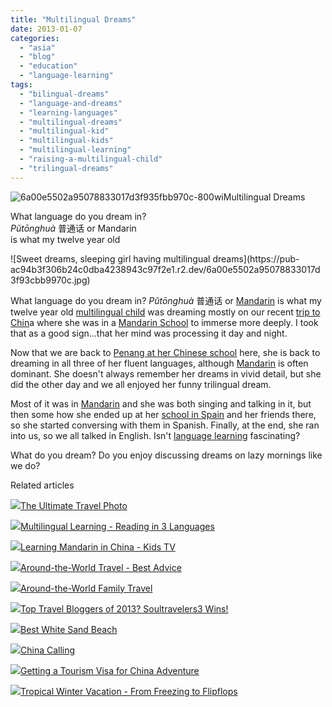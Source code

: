```yaml
---
title: "Multilingual Dreams"
date: 2013-01-07
categories: 
  - "asia"
  - "blog"
  - "education"
  - "language-learning"
tags: 
  - "bilingual-dreams"
  - "language-and-dreams"
  - "learning-languages"
  - "multilingual-dreams"
  - "multilingual-kid"
  - "multilingual-kids"
  - "multilingual-learning"
  - "raising-a-multilingual-child"
  - "trilingual-dreams"
---
```


![6a00e5502a95078833017d3f935fbb970c-800wi](https://pub-ac94b3f306b24c0dba4238943c97f2e1.r2.dev/6a00e5502a95078833017c3564db8b970b.jpg)Multilingual Dreams  
  
What language do you dream in?  
_Pǔtōnghuà_ 普通话 or Mandarin  
is what my twelve year old

<!--more--> ![Sweet dreams, sleeping girl having multilingual dreams](https://pub-ac94b3f306b24c0dba4238943c97f2e1.r2.dev/6a00e5502a95078833017d3f93cbb9970c.jpg)  
  
  
What language do you dream in? _Pǔtōnghuà_ 普通话 or [Mandarin](http://soultravelers3new.local/2011/01/only-american-girl-in-an-all-mandarin-school-chinese-immersion-in-language-culture-through-school.html "mandarin ") is what my twelve year old [multilingual child](http://soultravelers3new.local/2011/06/how-to-raise-a-bilingual-or-multi-lingual-child-2.html "how to raise multilingual child") was dreaming mostly on our recent [trip to Chin](http://soultravelers3new.local/2012/11/china-travel-in-the-autumn.html "trip to china")a where she was in a [Mandarin School](http://soultravelers3new.local/2012/11/mandarin-immersion-in-china.html "mandarin school in China") to immerse more deeply. I took that as a good sign...that her mind was processing it day and night.  
  
Now that we are back to [Penang at her Chinese school](http://soultravelers3new.local/2012/06/why-learn-mandarin-in-tropical-asia-penang.html "Penang chinese school for mandarin learning") here, she is back to dreaming in all three of her fluent languages, although [Mandarin](http://soultravelers3new.local/2012/07/learning-mandarin-in-asia-the-economist-and-wall-street-journal-discuss-.html "learning mandarin in Asia") is often dominant. She doesn't always remember her dreams in vivid detail, but she did the other day and we all enjoyed her funny trilingual dream.  
  
Most of it was in [Mandarin](http://soultravelers3new.local/2012/07/chinese-school-in-asia-11-year-old-american-doing-physics-in-mandarin.html#more "learning mandarin in Asia") and she was both singing and talking in it, but then some how she ended up at her [school in Spain](http://soultravelers3new.local/2010/07/schools-out-forever-expat-immersion-spanish-in-spain-digital-nomad-education-for-kids-who-travel.html "school in spain for learning spanish") and her friends there, so she started conversing with them in Spanish. Finally, at the end, she ran into us, so we all talked in English. Isn't [language learning](http://soultravelers3new.local/2011/06/how-to-raise-a-bilingual-or-multi-lingual-child.html "language learning") fascinating?  
  
What do you dream? Do you enjoy discussing dreams on lazy mornings like we do?  
  
  

Related articles

[![](http://i.zemanta.com/130738046_80_80.jpg)](http://soultravelers3new.local/2012/12/the-ultimate-travel-photo.html)[The Ultimate Travel Photo](http://soultravelers3new.local/2012/12/the-ultimate-travel-photo.html)

[![](http://i.zemanta.com/124031105_80_80.jpg)](http://soultravelers3new.local/2012/11/multilingual-learning-reading-in-3-languages.html)[Multilingual Learning - Reading in 3 Languages](http://soultravelers3new.local/2012/11/multilingual-learning-reading-in-3-languages.html)

[![](http://i.zemanta.com/127801907_80_80.jpg)](http://soultravelers3new.local/2012/11/learning-mandarin-in-china-kids-tv-.html)[Learning Mandarin in China - Kids TV](http://soultravelers3new.local/2012/11/learning-mandarin-in-china-kids-tv-.html)

[![](http://i.zemanta.com/133178306_80_80.jpg)](http://soultravelers3new.local/2012/12/-around-the-world-travel-best-advice.html)[Around-the-World Travel - Best Advice](http://soultravelers3new.local/2012/12/-around-the-world-travel-best-advice.html)

[![](http://i.zemanta.com/134800869_80_80.jpg)](http://soultravelers3new.local/2012/12/around-the-world-family-travel.html)[Around-the-World Family Travel](http://soultravelers3new.local/2012/12/around-the-world-family-travel.html)

[![](http://i.zemanta.com/135568483_80_80.jpg)](http://soultravelers3new.local/2013/01/top-travel-bloggers-of-2013-soultravelers3-wins-.html)[Top Travel Bloggers of 2013? Soultravelers3 Wins!](http://soultravelers3new.local/2013/01/top-travel-bloggers-of-2013-soultravelers3-wins-.html)

[![](http://i.zemanta.com/135775485_80_80.jpg)](http://soultravelers3new.local/2013/01/best-white-sand-beach-.html)[Best White Sand Beach](http://soultravelers3new.local/2013/01/best-white-sand-beach-.html)

[![](http://i.zemanta.com/129923404_80_80.jpg)](http://soultravelers3new.local/2012/12/china-calling.html)[China Calling](http://soultravelers3new.local/2012/12/china-calling.html)

[![](http://i.zemanta.com/123754816_80_80.jpg)](http://soultravelers3new.local/2012/11/getting-a-tourism-visa-for-china-adventure.html)[Getting a Tourism Visa for China Adventure](http://soultravelers3new.local/2012/11/getting-a-tourism-visa-for-china-adventure.html)

[![](http://i.zemanta.com/132755696_80_80.jpg)](http://soultravelers3new.local/2012/12/tropical-winter-vacation-from-freezing-to-flipflops.html)[Tropical Winter Vacation - From Freezing to Flipflops](http://soultravelers3new.local/2012/12/tropical-winter-vacation-from-freezing-to-flipflops.html)
